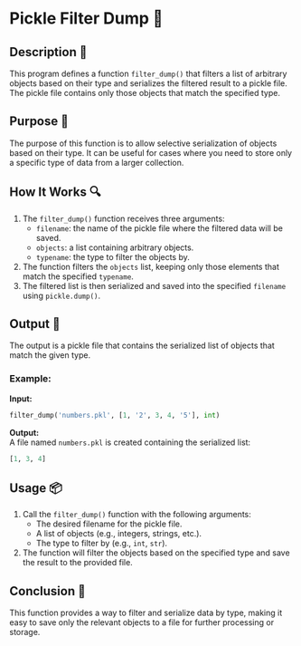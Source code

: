 # Pickle Filter Dump 📝

## Description 📝

This program defines a function `filter_dump()` that filters a list of arbitrary objects based on their type and serializes the filtered result to a pickle file.
The pickle file contains only those objects that match the specified type.

## Purpose 🎯

The purpose of this function is to allow selective serialization of objects based on their type.
It can be useful for cases where you need to store only a specific type of data from a larger collection.

## How It Works 🔍

1. The `filter_dump()` function receives three arguments:
    - `filename`: the name of the pickle file where the filtered data will be saved.
    - `objects`: a list containing arbitrary objects.
    - `typename`: the type to filter the objects by.
2. The function filters the `objects` list, keeping only those elements that match the specified `typename`.
3. The filtered list is then serialized and saved into the specified `filename` using `pickle.dump()`.

## Output 📜

The output is a pickle file that contains the serialized list of objects that match the given type.

### Example:

**Input:**

```python
filter_dump('numbers.pkl', [1, '2', 3, 4, '5'], int)
```

**Output:**  
A file named `numbers.pkl` is created containing the serialized list:

```python
[1, 3, 4]
```

## Usage 📦

1. Call the `filter_dump()` function with the following arguments:
    - The desired filename for the pickle file.
    - A list of objects (e.g., integers, strings, etc.).
    - The type to filter by (e.g., `int`, `str`).
2. The function will filter the objects based on the specified type and save the result to the provided file.

## Conclusion 🚀

This function provides a way to filter and serialize data by type, making it easy to save only the relevant objects to a file for further processing or storage.
